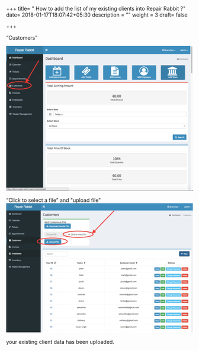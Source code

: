 +++
title= " How to add the list of my existing clients into Repair Rabbit ?"
date= 2018-01-17T18:07:42+05:30
description = ""
weight = 3
draft= false

+++

“Customers”

![How to add the list of my existing clients into Repair Rabbit?](/images/customers/how_can_i_add_the_list_of_my_exsisting_clients_into_repair_rabbit/go_to_customers.png)
      

“Click to select a file” and "upload file"
![How to add the list of my existing clients into Repair Rabbit?](/images/customers/how_can_i_add_the_list_of_my_exsisting_clients_into_repair_rabbit/click_to_select_file_and_click_on_upload.png)
       



your existing client data has been uploaded.
